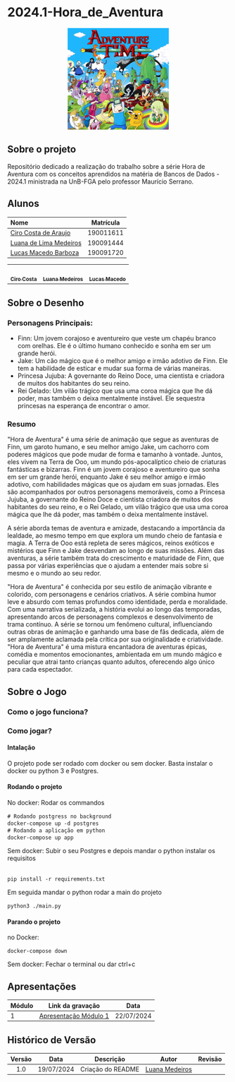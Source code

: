 # 2024.1-Hora_de_Aventura

<div align="center"> <img src="docs/Imagens/HoraDeAventura.jpg" height="230" width="auto"/> </div>

## Sobre o projeto

Repositório dedicado a realização do trabalho sobre a série Hora de Aventura com os conceitos aprendidos na matéria de Bancos de Dados - 2024.1 ministrada na UnB-FGA pelo professor Maurício Serrano.

## Alunos

| Nome                                                     | Matrícula |
| :------------------------------------------------------- | :-------: |
| [Ciro Costa de Araujo](https://github.com/)              | 190011611 |
| [Luana de Lima Medeiros](https://github.com/LuaMedeiros) | 190091444 |
| [Lucas Macedo Barboza](https://github.com/Luckx98)       | 190091720 |

<div class="md-typeset__scrollwrap"><div class="md-typeset__table"><table>
    <tbody>
        <tr>
               <td align="center"><a href="https://github.com/ciro-c">
               <img onmouseover="opaqImg(this)" onmouseout="normalImg(this)" style="border-radius: 50%; opacity: 1;" src="https://avatars.githubusercontent.com/ciro-c" alt="" width="100px;"><br><sub><b>Ciro Costa</b></sub></a><br><a href="https://github.com/ciro-c"></a>
               </td> 
                      <td align="center"><a href="https://github.com/LuaMedeiros">
                      <img onmouseover="opaqImg(this)" onmouseout="normalImg(this)" style="border-radius: 50%; opacity: 1;" src="https://avatars.githubusercontent.com/LuaMedeiros" alt="" width="100px;"><br><sub><b>Luana Medeiros</b></sub></a><br><a href="https://github.com/LuaMedeiros"></a>
                      </td>  
        <td align="center"><a href="https://github.com/Luckx98"><img onmouseover="opaqImg(this)" onmouseout="normalImg(this)" style="border-radius: 50%; opacity: 1;" src="https://avatars.githubusercontent.com/Luckx98" alt="" width="100px;"><br><sub><b>Lucas Macedo</b></sub></a><br><a href="https://github.com/Luckx98"></a></td> 
    </tr> 
</tbody></table></div></div>

## Sobre o Desenho

### Personagens Principais:

- Finn: Um jovem corajoso e aventureiro que veste um chapéu branco com orelhas. Ele é o último humano conhecido e sonha em ser um grande herói.
- Jake: Um cão mágico que é o melhor amigo e irmão adotivo de Finn. Ele tem a habilidade de esticar e mudar sua forma de várias maneiras.
- Princesa Jujuba: A governante do Reino Doce, uma cientista e criadora de muitos dos habitantes do seu reino.
- Rei Gelado: Um vilão trágico que usa uma coroa mágica que lhe dá poder, mas também o deixa mentalmente instável. Ele sequestra princesas na esperança de encontrar o amor.

### Resumo

"Hora de Aventura" é uma série de animação que segue as aventuras de Finn, um garoto humano, e seu melhor amigo Jake, um cachorro com poderes mágicos que pode mudar de forma e tamanho à vontade. Juntos, eles vivem na Terra de Ooo, um mundo pós-apocalíptico cheio de criaturas fantásticas e bizarras. Finn é um jovem corajoso e aventureiro que sonha em ser um grande herói, enquanto Jake é seu melhor amigo e irmão adotivo, com habilidades mágicas que os ajudam em suas jornadas. Eles são acompanhados por outros personagens memoráveis, como a Princesa Jujuba, a governante do Reino Doce e cientista criadora de muitos dos habitantes do seu reino, e o Rei Gelado, um vilão trágico que usa uma coroa mágica que lhe dá poder, mas também o deixa mentalmente instável.

A série aborda temas de aventura e amizade, destacando a importância da lealdade, ao mesmo tempo em que explora um mundo cheio de fantasia e magia. A Terra de Ooo está repleta de seres mágicos, reinos exóticos e mistérios que Finn e Jake desvendam ao longo de suas missões. Além das aventuras, a série também trata do crescimento e maturidade de Finn, que passa por várias experiências que o ajudam a entender mais sobre si mesmo e o mundo ao seu redor.

"Hora de Aventura" é conhecida por seu estilo de animação vibrante e colorido, com personagens e cenários criativos. A série combina humor leve e absurdo com temas profundos como identidade, perda e moralidade. Com uma narrativa serializada, a história evolui ao longo das temporadas, apresentando arcos de personagens complexos e desenvolvimento de trama contínuo. A série se tornou um fenômeno cultural, influenciando outras obras de animação e ganhando uma base de fãs dedicada, além de ser amplamente aclamada pela crítica por sua originalidade e criatividade. "Hora de Aventura" é uma mistura encantadora de aventuras épicas, comédia e momentos emocionantes, ambientada em um mundo mágico e peculiar que atrai tanto crianças quanto adultos, oferecendo algo único para cada espectador.

## Sobre o Jogo

### Como o jogo funciona?

### Como jogar?

#### Intalação
O projeto pode ser rodado com docker ou sem docker. Basta instalar o docker ou python 3 e Postgres.

#### Rodando o projeto
No docker:
Rodar os commandos
```console
# Rodando postgress no background
docker-compose up -d postgres
# Rodando a aplicação em python
docker-compose up app
```
Sem docker:
Subir o seu Postgres e depois mandar o python instalar os requisitos
```console

pip install -r requirements.txt

```
Em seguida mandar o python rodar a main do projeto

```console
python3 ./main.py

```

#### Parando o projeto
no Docker:
```console
docker-compose down
```
Sem docker:
Fechar o terminal ou dar ctrl+c


## Apresentações

| Módulo | Link da gravação          | Data       |
| ------ | ------------------------- | ---------- |
| 1      | [Apresentação Módulo 1]() | 22/07/2024 |

## Histórico de Versão

| Versão |    Data    | Descrição         | Autor                                            | Revisão                 |
| :----: | :--------: | ----------------- | ------------------------------------------------ | ----------------------- |
|  1.0   | 19/07/2024 | Criação do README | [Luana Medeiros](https://github.com/LuaMedeiros) | [](https://github.com/) |
